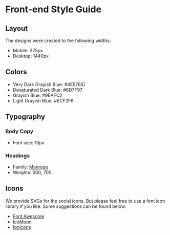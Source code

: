 # Front-end Style Guide

## Layout

The designs were created to the following widths:

- Mobile: 375px
- Desktop: 1440px

## Colors

- Very Dark Grayish Blue: #4E5765)
- Desaturated Dark Blue: #6D7F97
- Grayish Blue: #9EAFC2
- Light Grayish Blue: #ECF2F8


## Typography

### Body Copy

- Font size: 13px

### Headings

- Family: [Manrope](https://fonts.google.com/specimen/Manrope)
- Weights: 500, 700

## Icons

We provide SVGs for the social icons. But please feel free to use a font icon library if you like. Some suggestions can be found below:

- [Font Awesome](https://fontawesome.com)
- [IcoMoon](https://icomoon.io)
- [Ionicons](https://ionicons.com)
